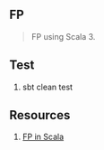 FP
--
>FP using Scala 3.

Test
----
1. sbt clean test

Resources
---------
1. [FP in Scala](https://www.manning.com/books/functional-programming-in-scala-second-edition?manning_source=marketplace&manning_medium=search-result-shallow&manning_term=scala)